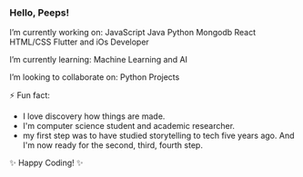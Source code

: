 ### Hello, Peeps!

 I’m currently working on:
JavaScript 
Java 
Python
Mongodb
React
HTML/CSS
Flutter and iOs Developer 

 I’m currently learning:
Machine Learning and AI


 I’m looking to collaborate on: Python Projects 

⚡ Fun fact:

- I love discovery how things are made.
- I'm computer science student and academic researcher. 
- my first step was to have studied storytelling to tech five years ago. And I'm now ready for the second, third, fourth step.


✨ Happy Coding! ✨

<!--
**jocrv/jocrv** is a ✨ _special_ ✨ repository because its `README.md` (this file) appears on your GitHub profile.

Here are some ideas to get you started:

- 🔭 I’m currently working on ...
- 🌱 I’m currently learning ...
- 👯 I’m looking to collaborate on ...
- 🤔 I’m looking for help with ...
- 💬 Ask me about ...
- 📫 How to reach me: ...
- 😄 Pronouns: ...
- ⚡ Fun fact: ...
-->

